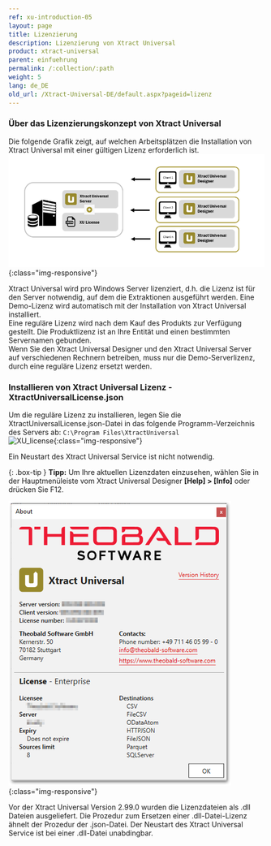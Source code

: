 ```yaml
---
ref: xu-introduction-05
layout: page
title: Lizenzierung
description: Lizenzierung von Xtract Universal
product: xtract-universal
parent: einfuehrung
permalink: /:collection/:path
weight: 5
lang: de_DE
old_url: /Xtract-Universal-DE/default.aspx?pageid=lizenz
---
```


### Über das Lizenzierungskonzept von Xtract Universal
Die folgende Grafik zeigt, auf welchen Arbeitsplätzen die Installation von Xtract Universal mit einer gültigen Lizenz erforderlich ist.
<br>
![client-server-archi](/img/content/xu/client_server_architektur_xu.png){:class="img-responsive"}<br>

Xtract Universal wird pro Windows Server lizenziert, d.h. die Lizenz ist für den Server notwendig, auf dem die Extraktionen ausgeführt werden. Eine Demo-Lizenz wird automatisch mit der Installation von Xtract Universal installiert. <br>
Eine reguläre Lizenz wird nach dem Kauf des Produkts zur Verfügung gestellt. Die Produktlizenz ist an Ihre Entität und einen bestimmten Servernamen gebunden.<br>
Wenn Sie den Xtract Universal Designer und den Xtract Universal Server auf verschiedenen Rechnern betreiben, muss nur die Demo-Serverlizenz, durch eine reguläre Lizenz ersetzt werden.
 
### Installieren von Xtract Universal Lizenz - XtractUniversalLicense.json
Um die reguläre Lizenz zu installieren, legen Sie die XtractUniversalLicense.json-Datei in das folgende Programm-Verzeichnis des Servers ab:
`C:\Program Files\XtractUniversal` <br>
 ![XU_license](/img/content/xu/xu_json_license.png ){:class="img-responsive"}

Ein Neustart des Xtract Universal Service ist nicht notwendig.

{: .box-tip }
**Tipp:** Um Ihre aktuellen Lizenzdaten einzusehen, wählen Sie in der Hauptmenüleiste vom Xtract Universal Designer  **[Help] > [Info]** oder drücken Sie F12.<br>

![Demo_License](/img/content/xu/xu_demo_license.png){:class="img-responsive"}

Vor der Xtract Universal Version 2.99.0 wurden die Lizenzdateien als .dll Dateien ausgeliefert. Die Prozedur zum Ersetzen einer .dll-Datei-Lizenz ähnelt der Prozedur der .json-Datei. Der Neustart des Xtract Universal Service ist bei einer .dll-Datei unabdingbar.
